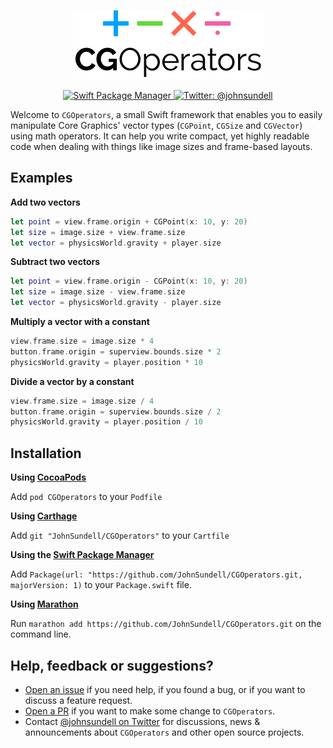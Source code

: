 <p align="center">
    <img src="Logo.png" width="305" max-width="90%" alt="CGOperators" />
</p>

<p align="center">
    <a href="https://swift.org/package-manager">
        <img src="https://img.shields.io/badge/spm-compatible-brightgreen.svg?style=flat" alt="Swift Package Manager" />
    </a>
    <a href="https://twitter.com/johnsundell">
        <img src="https://img.shields.io/badge/contact-@johnsundell-blue.svg?style=flat" alt="Twitter: @johnsundell" />
    </a>
</p>

Welcome to `CGOperators`, a small Swift framework that enables you to easily manipulate Core Graphics' vector types (`CGPoint`, `CGSize` and `CGVector`) using math operators. It can help you write compact, yet highly readable code when dealing with things like image sizes and frame-based layouts.

## Examples

**Add two vectors**

```swift
let point = view.frame.origin + CGPoint(x: 10, y: 20)
let size = image.size + view.frame.size
let vector = physicsWorld.gravity + player.size
```

**Subtract two vectors**

```swift
let point = view.frame.origin - CGPoint(x: 10, y: 20)
let size = image.size - view.frame.size
let vector = physicsWorld.gravity - player.size
```

**Multiply a vector with a constant**

```swift
view.frame.size = image.size * 4
button.frame.origin = superview.bounds.size * 2
physicsWorld.gravity = player.position * 10
```

**Divide a vector by a constant**

```swift
view.frame.size = image.size / 4
button.frame.origin = superview.bounds.size / 2
physicsWorld.gravity = player.position / 10
```

## Installation

**Using [CocoaPods](https://cocoapods.org)**

Add `pod CGOperators` to your `Podfile`

**Using [Carthage](https://github.com/Carthage/Carthage)**

Add `git "JohnSundell/CGOperators"` to your `Cartfile`

**Using the [Swift Package Manager](https://github.com/apple/swift-package-manager)**

Add `Package(url: "https://github.com/JohnSundell/CGOperators.git, majorVersion: 1)` to your `Package.swift` file.

**Using [Marathon](https://github.com/JohnSundell/Marathon)**

Run `marathon add https://github.com/JohnSundell/CGOperators.git` on the command line.

## Help, feedback or suggestions?

- [Open an issue](https://github.com/JohnSundell/CGOperators/issues/new) if you need help, if you found a bug, or if you want to discuss a feature request.
- [Open a PR](https://github.com/JohnSundell/CGOperators/pull/new/master) if you want to make some change to `CGOperators`.
- Contact [@johnsundell on Twitter](https://twitter.com/johnsundell) for discussions, news & announcements about `CGOperators` and other open source projects.
